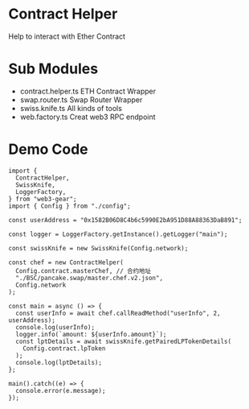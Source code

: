 # Contract Helper

Help to interact with Ether Contract

# Sub Modules

- contract.helper.ts
  ETH Contract Wrapper
- swap.router.ts
  Swap Router Wrapper
- swiss.knife.ts
  All kinds of tools
- web.factory.ts
  Creat web3 RPC endpoint

# Demo Code

```
import {
  ContractHelper,
  SwissKnife,
  LoggerFactory,
} from "web3-gear";
import { Config } from "./config";

const userAddress = "0x1582B06D8C4b6c5990E2bA951D88A88363DaB891";

const logger = LoggerFactory.getInstance().getLogger("main");

const swissKnife = new SwissKnife(Config.network);

const chef = new ContractHelper(
  Config.contract.masterChef, // 合约地址
  "./BSC/pancake.swap/master.chef.v2.json",
  Config.network
);

const main = async () => {
  const userInfo = await chef.callReadMethod("userInfo", 2, userAddress);
  console.log(userInfo);
  logger.info(`amount: ${userInfo.amount}`);
  const lptDetails = await swissKnife.getPairedLPTokenDetails(
    Config.contract.lpToken
  );
  console.log(lptDetails);
};

main().catch((e) => {
  console.error(e.message);
});

```
